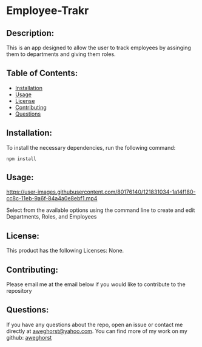 # Employee-Trakr
  

  ## Description:

  This is an app designed to allow the user to track employees by assinging them to departments and giving them roles. 

  ## Table of Contents:

  - [Installation](#installation)
  - [Usage](#usage)
  - [License](#license)
  - [Contributing](#contributing)
  - [Questions](#questions)

  ## Installation:
  
  To install the necessary dependencies, run the following command:

  ```
  npm install
  ```

  ## Usage:
  


https://user-images.githubusercontent.com/80176140/121831034-1a14f180-cc8c-11eb-9a6f-84a4a0e8ebf1.mp4



  Select from the available options using the command line to create and edit Departments, Roles, and Employees

  ## License:

  This product has the following Licenses: None.

  ## Contributing:

  Please email me at the email below if you would like to contribute to the repository

  ## Questions:

  If you have any questions about the repo, open an issue or contact me directly at aweghorst@yahoo.com.  You can find more of my work on my github: [aweghorst](http://www.github.com/aweghorst)
  

